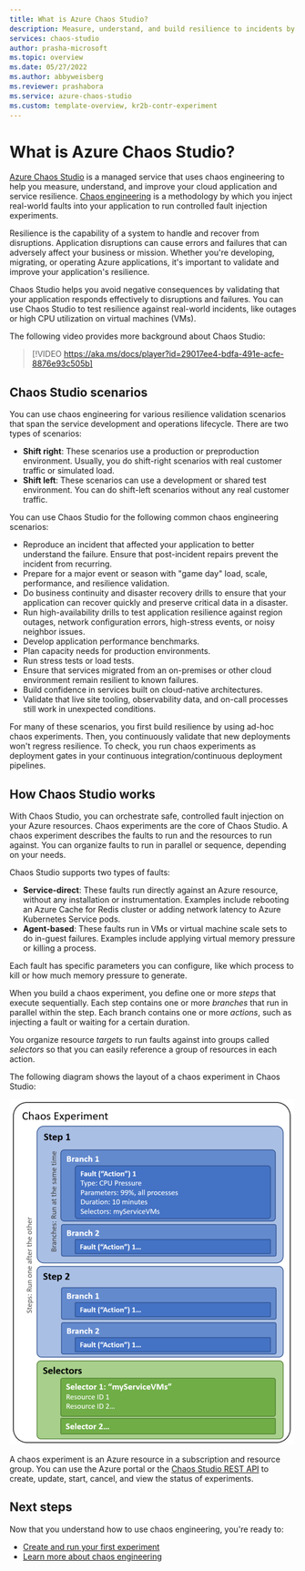 ```yaml
---
title: What is Azure Chaos Studio?
description: Measure, understand, and build resilience to incidents by using chaos engineering to inject faults and monitor how your application responds.
services: chaos-studio
author: prasha-microsoft
ms.topic: overview
ms.date: 05/27/2022
ms.author: abbyweisberg
ms.reviewer: prashabora
ms.service: azure-chaos-studio
ms.custom: template-overview, kr2b-contr-experiment
---
```


# What is Azure Chaos Studio?

[Azure Chaos Studio](https://azure.microsoft.com/services/chaos-studio) is a managed service that uses chaos engineering to help you measure, understand, and improve your cloud application and service resilience. [Chaos engineering](/azure/well-architected/reliability/testing-strategy) is a methodology by which you inject real-world faults into your application to run controlled fault injection experiments.

Resilience is the capability of a system to handle and recover from disruptions. Application disruptions can cause errors and failures that can adversely affect your business or mission. Whether you're developing, migrating, or operating Azure applications, it's important to validate and improve your application's resilience.

Chaos Studio helps you avoid negative consequences by validating that your application responds effectively to disruptions and failures. You can use Chaos Studio to test resilience against real-world incidents, like outages or high CPU utilization on virtual machines (VMs).

The following video provides more background about Chaos Studio:

> [!VIDEO https://aka.ms/docs/player?id=29017ee4-bdfa-491e-acfe-8876e93c505b]

## Chaos Studio scenarios

You can use chaos engineering for various resilience validation scenarios that span the service development and operations lifecycle. There are two types of scenarios:

- **Shift right**: These scenarios use a production or preproduction environment. Usually, you do shift-right scenarios with real customer traffic or simulated load.
- **Shift left**: These scenarios can use a development or shared test environment. You can do shift-left scenarios without any real customer traffic.

You can use Chaos Studio for the following common chaos engineering scenarios:

- Reproduce an incident that affected your application to better understand the failure. Ensure that post-incident repairs prevent the incident from recurring.
- Prepare for a major event or season with "game day" load, scale, performance, and resilience validation.
- Do business continuity and disaster recovery drills to ensure that your application can recover quickly and preserve critical data in a disaster.
- Run high-availability drills to test application resilience against region outages, network configuration errors, high-stress events, or noisy neighbor issues.
- Develop application performance benchmarks.
- Plan capacity needs for production environments.
- Run stress tests or load tests.
- Ensure that services migrated from an on-premises or other cloud environment remain resilient to known failures.
- Build confidence in services built on cloud-native architectures.
- Validate that live site tooling, observability data, and on-call processes still work in unexpected conditions.

For many of these scenarios, you first build resilience by using ad-hoc chaos experiments. Then, you continuously validate that new deployments won't regress resilience. To check, you run chaos experiments as deployment gates in your continuous integration/continuous deployment pipelines.

## How Chaos Studio works

With Chaos Studio, you can orchestrate safe, controlled fault injection on your Azure resources. Chaos experiments are the core of Chaos Studio. A chaos experiment describes the faults to run and the resources to run against. You can organize faults to run in parallel or sequence, depending on your needs.

Chaos Studio supports two types of faults:

- **Service-direct**: These faults run directly against an Azure resource, without any installation or instrumentation. Examples include rebooting an Azure Cache for Redis cluster or adding network latency to Azure Kubernetes Service pods.
- **Agent-based**: These faults run in VMs or virtual machine scale sets to do in-guest failures. Examples include applying virtual memory pressure or killing a process.

Each fault has specific parameters you can configure, like which process to kill or how much memory pressure to generate.

When you build a chaos experiment, you define one or more *steps* that execute sequentially. Each step contains one or more *branches* that run in parallel within the step. Each branch contains one or more *actions*, such as injecting a fault or waiting for a certain duration.

You organize resource *targets* to run faults against into groups called *selectors* so that you can easily reference a group of resources in each action.

The following diagram shows the layout of a chaos experiment in Chaos Studio:

![Diagram that shows the layout of a chaos experiment.](images/chaos-experiment.png)

A chaos experiment is an Azure resource in a subscription and resource group. You can use the Azure portal or the [Chaos Studio REST API](/rest/api/chaosstudio) to create, update, start, cancel, and view the status of experiments.

## Next steps
Now that you understand how to use chaos engineering, you're ready to:

- [Create and run your first experiment](chaos-studio-tutorial-service-direct-portal.md)
- [Learn more about chaos engineering](chaos-studio-chaos-engineering-overview.md)
